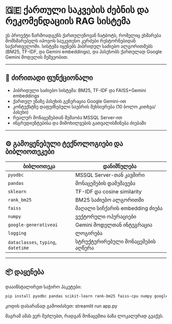 # 🇬🇪 ქართული საკვების ძებნის და რეკომენდაციის RAG სისტემა

ეს პროექტი წარმოადგენს ქართულენოვან ჩატბოტს, რომელიც ეხმარება მომხმარებელს იპოვოს საუკეთესო კერძები რესტორნებიდან საქართველოში. სისტემა იყენებს ჰიბრიდულ საძიებო ალგორითმებს (BM25, TF-IDF, და Gemini embeddings), და პასუხობს ქართულად Google Gemini მოდელის მეშვეობით.

---

## 🧠 ძირითადი ფუნქციონალი

- ჰიბრიდული საძიებო სისტემა: BM25, TF-IDF და FAISS+Gemini embeddings
- ქართულ ენაზე პასუხის გენერაცია Google Gemini-ით
- კონტექსტზე დაფუძნებული საუბრის მეხსიერება (10 ბოლო კითხვა/პასუხი)
- რეალურ მონაცემებთან მუშაობა MSSQL Server-ით
- ინგრედიენტებისა და მიმოხილვების გათვალისწინება ძიებაში

---

## ⚙️ გამოყენებული ტექნოლოგიები და ბიბლიოთეკები

| ბიბლიოთეკა | დანიშნულება |
|-----------|-------------|
| `pyodbc` | MSSQL Server-თან კავშირი |
| `pandas` | მონაცემების დამუშავება |
| `sklearn` | TF-IDF და cosine similarity |
| `rank_bm25` | BM25 საძიებო ალგორითმი |
| `faiss` | მაღალი სიჩქარის embedding ძიება |
| `numpy` | ვექტორული ოპერაციები |
| `google-generativeai` | Gemini მოდელთან ინტეგრაცია |
| `logging` | ლოგირება |
| `dataclasses`, `typing`, `datetime` | სტრუქტურირებული მონაცემების აღწერა |

---

## 📦 დაყენება

დააინსტალირეთ საჭირო პაკეტები:

```bash
pip install pyodbc pandas scikit-learn rank-bm25 faiss-cpu numpy google-generativeai
```

კოდის დასარანად გამოიძახეთ:
streamlit run app.py

მაგრამ ამას ვერ შეძლებთ, რადგან მონაცემთა ბაზა ლოკალურად გვაქვს.



